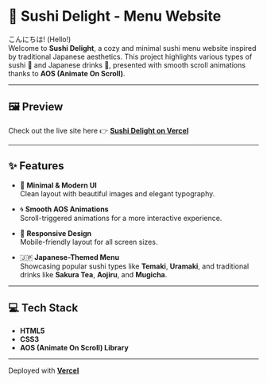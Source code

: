 # 🍣 Sushi Delight - Menu Website

こんにちは! (Hello!)  
Welcome to **Sushi Delight**, a cozy and minimal sushi menu website inspired by traditional Japanese aesthetics. This project highlights various types of sushi 🍙 and Japanese drinks 🍵, presented with smooth scroll animations thanks to **AOS (Animate On Scroll)**.

---

## 🖼️ Preview  
Check out the live site here 👉 [**Sushi Delight on Vercel**](https://sushi-website-tau.vercel.app/)  

---

## ✨ Features

- 🍣 **Minimal & Modern UI**  
  Clean layout with beautiful images and elegant typography.

- 🌀 **Smooth AOS Animations**  
  Scroll-triggered animations for a more interactive experience.

- 📱 **Responsive Design**  
  Mobile-friendly layout for all screen sizes.

- 🇯🇵 **Japanese-Themed Menu**  
  Showcasing popular sushi types like **Temaki**, **Uramaki**, and traditional drinks like **Sakura Tea**, **Aojiru**, and **Mugicha**.

---

## 💻 Tech Stack

- **HTML5**
- **CSS3**
- **AOS (Animate On Scroll) Library**

---

Deployed with [**Vercel**](https://vercel.com/)  

